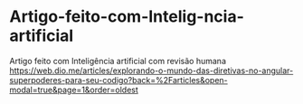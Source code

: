 # Artigo-feito-com-Intelig-ncia-artificial
Artigo feito com Inteligência artificial com revisão humana
https://web.dio.me/articles/explorando-o-mundo-das-diretivas-no-angular-superpoderes-para-seu-codigo?back=%2Farticles&open-modal=true&page=1&order=oldest
